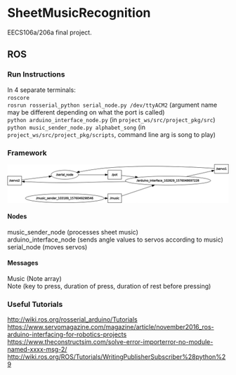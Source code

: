 # SheetMusicRecognition
EECS106a/206a final project.

## ROS

### Run Instructions
In 4 separate terminals:\
`roscore`\
`rosrun rosserial_python serial_node.py /dev/ttyACM2` (argument name may be different depending on what the port is called)\
`python arduino_interface_node.py` (in `project_ws/src/project_pkg/src`) \
`python music_sender_node.py alphabet_song` (in `project_ws/src/project_pkg/scripts`, command line arg is song to play)

### Framework
<img src="https://github.com/MatthewTurney/SheetMusicRecognition/blob/master/project_ws/rosgraph.png"/>

#### Nodes
music_sender_node (processes sheet music) \
arduino_interface_node (sends angle values to servos according to music) \
serial_node (moves servos)

#### Messages
Music (Note array) \
Note (key to press, duration of press, duration of rest before pressing)

### Useful Tutorials
http://wiki.ros.org/rosserial_arduino/Tutorials \
https://www.servomagazine.com/magazine/article/november2016_ros-arduino-interfacing-for-robotics-projects \
https://www.theconstructsim.com/solve-error-importerror-no-module-named-xxxx-msg-2/ \
http://wiki.ros.org/ROS/Tutorials/WritingPublisherSubscriber%28python%29
